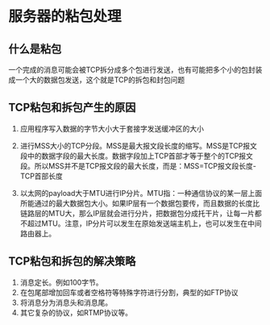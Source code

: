 # 服务器的粘包处理  

## 什么是粘包  

一个完成的消息可能会被TCP拆分成多个包进行发送，也有可能把多个小的包封装成一个大的数据包发送，这个就是TCP的拆包和封包问题  

## TCP粘包和拆包产生的原因  

1. 应用程序写入数据的字节大小大于套接字发送缓冲区的大小  

2. 进行MSS大小的TCP分段。MSS是最大报文段长度的缩写。MSS是TCP报文段中的数据字段的最大长度。数据字段加上TCP首部才等于整个的TCP报文段。所以MSS并不是TCP报文段的最大长度，而是：MSS=TCP报文段长度-TCP首部长度  

3. 以太网的payload大于MTU进行IP分片。MTU指：一种通信协议的某一层上面所能通过的最大数据包大小。如果IP层有一个数据包要传，而且数据的长度比链路层的MTU大，那么IP层就会进行分片，把数据包分成托干片，让每一片都不超过MTU。注意，IP分片可以发生在原始发送端主机上，也可以发生在中间路由器上。  

## TCP粘包和拆包的解决策略  

1. 消息定长。例如100字节。  
2. 在包尾部增加回车或者空格符等特殊字符进行分割，典型的如FTP协议  
3. 将消息分为消息头和消息尾。  
4. 其它复杂的协议，如RTMP协议等。  
